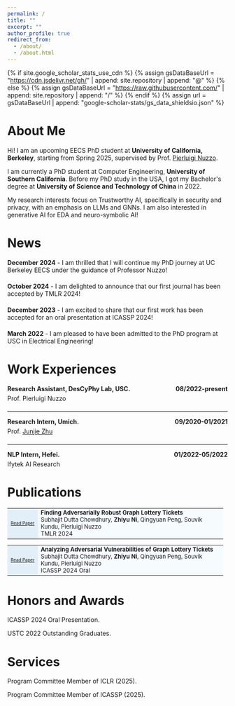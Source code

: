 ```yaml
---
permalink: /
title: ""
excerpt: ""
author_profile: true
redirect_from: 
  - /about/
  - /about.html
---
```


{% if site.google_scholar_stats_use_cdn %}
{% assign gsDataBaseUrl = "https://cdn.jsdelivr.net/gh/" | append: site.repository | append: "@" %}
{% else %}
{% assign gsDataBaseUrl = "https://raw.githubusercontent.com/" | append: site.repository | append: "/" %}
{% endif %}
{% assign url = gsDataBaseUrl | append: "google-scholar-stats/gs_data_shieldsio.json" %}

# About Me
<span class='anchor' id='about-me'></span>

Hi! I am an upcoming EECS PhD student at **University of California, Berkeley**, starting from Spring 2025, supervised by Prof. [Pierluigi Nuzzo](https://www2.eecs.berkeley.edu/Faculty/Homepages/pnuzzo.html).

I am currently a PhD student at Computer Engineering, **University of Southern California**. Before my PhD study in the USA, I got my Bachelor's degree at **University of Science and Technology of China** in 2022.

My research interests focus on Trustworthy AI, specifically in security and privacy, with an emphasis on LLMs and GNNs. I am also interested in generative AI for EDA and neuro-symbolic AI!


# News

<div style="margin-bottom: 20px;">
  <p><strong>December 2024</strong> - I am thrilled that I will continue my PhD journey at UC Berkeley EECS under the guidance of Professor Nuzzo!</p>
</div>
<div style="margin-bottom: 20px;">
  <p><strong>October 2024</strong> - I am delighted to announce that our first journal has been accepted by TMLR 2024!</p>
</div>
<div style="margin-bottom: 20px;">
  <p><strong>December 2023</strong> - I am excited to share that our first work has been accepted for an oral presentation at ICASSP 2024!</p>
</div>
<div style="margin-bottom: 20px;">
  <p><strong>March 2022</strong> - I am pleased to have been admitted to the PhD program at USC in Electrical Engineering!</p>
</div>



# Work Experiences
<div style="margin-bottom: 20px;">
  <b>Research Assistant, DesCyPhy Lab, USC.</b> <span style="float: right;"><b>08/2022-present</b></span>
  <div style="clear: both; margin-top: 5px;">
    Prof. Pierluigi Nuzzo
  </div>
</div>

<hr style="border: 0; border-top: 1px solid #ccc;"/>

<div style="margin-bottom: 20px;">
  <b>Research Intern, Umich.</b> <span style="float: right;"><b>09/2020-01/2021</b></span>
  <div style="clear: both; margin-top: 5px;">
    Prof. <a href="https://lsa.umich.edu/physics/people/faculty/junjie.html">Junjie Zhu</a>
  </div>
</div>

<hr style="border: 0; border-top: 1px solid #ccc;"/>

<div style="margin-bottom: 20px;">
  <b>NLP Intern, Hefei.</b> <span style="float: right;"><b>01/2022-05/2022</b></span>
  <div style="clear: both; margin-top: 5px;">
    Ifytek AI Research
  </div>
</div>

<!-- Comment about the main focus, kept for context but not displayed -->
<!-- Mainly focus on multimodal fusion and understanding. -->



# Publications
<span class='anchor' id='publications'></span>
<!-- please refer to [google scholar](https://scholar.google.com/citations?user=r4kIL4cAAAAJ&hl=zh-CN) page to check all my publications. (* Equal Contribution) -->

<!-- <table style="MARGIN-BOTTOM: 10px; FONT-SIZE: 13px; BORDER-COLLAPSE: collapse; TEXT-ALIGN: left; WIDTH: 98%; BACKGROUND-COLOR: #f6fbfe">
  <tbody>
  <tr>
    <td class="left" style="FONT-SIZE: 10px; TEXT-ALIGN: center; WIDTH: 60px; BACKGROUND-COLOR: #e2eff9"><a href="https://openreview.net/forum?id=PX06pUVs1P" target="_blank"><img src="./images/pdf.png" width="100" height="100"></a></td>
    <td><span class="title" style="FONT-WEIGHT: bold">Finding Adversarially Robust Graph Lottery Tickets</span> 
      <br>Subhajit Dutta Chowdhury, <b>Zhiyu Ni</b>, Qingyuan Peng, Souvik Kundu, Pierluigi Nuzzo
  </td> 
  </tr>
 </tbody>
</table> -->

<table style="MARGIN-BOTTOM: 10px; FONT-SIZE: 13px; BORDER-COLLAPSE: collapse; TEXT-ALIGN: left; WIDTH: 98%; BACKGROUND-COLOR: #f6fbfe">
  <tbody>
  <tr>
    <td style="FONT-SIZE: 10px; TEXT-ALIGN: center; WIDTH: 60px; BACKGROUND-COLOR: #e2eff9">
      <a href="https://openreview.net/forum?id=PX06pUVs1P" target="_blank">Read Paper</a>
    </td>
    <td>
      <span class="title" style="FONT-WEIGHT: bold">Finding Adversarially Robust Graph Lottery Tickets</span>
      <br>Subhajit Dutta Chowdhury, <b>Zhiyu Ni</b>, Qingyuan Peng, Souvik Kundu, Pierluigi Nuzzo
      <br>TMLR 2024
    </td> 
  </tr>
 </tbody>
</table>

<table style="MARGIN-BOTTOM: 10px; FONT-SIZE: 13px; BORDER-COLLAPSE: collapse; TEXT-ALIGN: left; WIDTH: 98%; BACKGROUND-COLOR: #f6fbfe">
  <tbody>
  <tr>
    <td style="FONT-SIZE: 10px; TEXT-ALIGN: center; WIDTH: 60px; BACKGROUND-COLOR: #e2eff9">
      <a href="https://cmsworkshops.com/ICASSP2024/view_session.php?SessionID=1129" target="_blank">Read Paper</a>
    </td>
    <td>
      <span class="title" style="FONT-WEIGHT: bold">Analyzing Adversarial Vulnerabilities of Graph Lottery Tickets</span>
      <br>Subhajit Dutta Chowdhury, <b>Zhiyu Ni</b>, Qingyuan Peng, Souvik Kundu, Pierluigi Nuzzo
      <br>ICASSP 2024 Oral
    </td> 
  </tr>
 </tbody>
</table>


<!-- <table style="MARGIN-BOTTOM: 10px; FONT-SIZE: 13px; BORDER-COLLAPSE: collapse; TEXT-ALIGN: left; WIDTH: 98%; BACKGROUND-COLOR: #f6fbfe">
  <tbody>
  <tr>
    <td class="left" style="FONT-SIZE: 10px; TEXT-ALIGN: center; WIDTH: 60px; BACKGROUND-COLOR: #e2eff9"><a href="https://lili0415.github.io" target="_blank"><img src="./images/pdf.png" width="100" height="100"></a></td>
    <td><span class="title" style="FONT-WEIGHT: bold">Generalized Video Moment Retrieval</span> 
      <br>Wei Ji, You Qin, Qilong Wu, <b>Li Li</b>, Pengcheng Cai, Lina Wei, Roger Zimmermann
    <br>Preprint&nbsp;&nbsp; 
  </td> 
  </tr>
 </tbody>
</table>

<table style="MARGIN-BOTTOM: 10px; FONT-SIZE: 13px; BORDER-COLLAPSE: collapse; TEXT-ALIGN: left; WIDTH: 98%; BACKGROUND-COLOR: #f6fbfe">
  <tbody>
  <tr>
    <td class="left" style="FONT-SIZE: 10px; TEXT-ALIGN: center; WIDTH: 60px; BACKGROUND-COLOR: #e2eff9"><a href="https://lili0415.github.io" target="_blank"><img src="./images/pdf.png" width="100" height="100"></a></td>
    <td><span class="title" style="FONT-WEIGHT: bold">StableSynthNet: Revolutionizing HyperNetworks for Enhanced Multi-modal Model Generalization</span> 
      <br>Wei Ji*, <b>Li Li</b>*, Zheqi Lv*, Wenqiao Zhang, Yifang Yin, Fei Wu, Roger Zimmermann
    <br>Preprint&nbsp;&nbsp; 
  </td> 
  </tr>
 </tbody>
</table>

<table style="MARGIN-BOTTOM: 10px; FONT-SIZE: 13px; BORDER-COLLAPSE: collapse; TEXT-ALIGN: left; WIDTH: 98%; BACKGROUND-COLOR: #f6fbfe">
  <tbody>
  <tr>
    <td class="left" style="FONT-SIZE: 10px; TEXT-ALIGN: center; WIDTH: 60px; BACKGROUND-COLOR: #e2eff9"><a href="https://lili0415.github.io" target="_blank"><img src="./images/pdf.png" width="100" height="100"></a></td>
    <td><span class="title" style="FONT-WEIGHT: bold">Backpropogation-Free Multi-modal On-Device Model Adaptation via Cloud-Device Collaboration</span> 
      <br>Wei Ji*, <b>Li Li</b>*, Zheqi Lv*, Wenqiao Zhang, Mengze Li, Zhen Wan, Wenqiang Lei, Roger Zimmermann
    <br>Preprint&nbsp;&nbsp; 
  </td> 
  </tr>
 </tbody>
</table> -->




<!-- - **On the Importance of Building High-quality Training Datasets for Neural Code Search**

  Zhensu Sun, <span style="border-bottom:2px solid black;">**Li Li**</span>, Yan Liu, Xiaoning Du, Li Li

  **ICSE 2022, Nominated for distinguished paper award**

- **Biased-Predicate Annotation Identification via Unbiased Visual Predicate Representation**

  <span style="border-bottom:2px solid black;">**Li Li**</span>\*, Chenwei Wang*, You Qin, Wei Ji, Renjie Liang

  **ACM MM 2023, Accepted with full marks**

- **Transfer Visual Prompt Generator across LLMs**

  Ao Zhang, Hao Fei, Yuan Yao, Wei Ji, <span style="border-bottom:2px solid black;">**Li Li**</span>, Zhiyuan Liu, Tat-Seng Chua

  **NeurIPS 2023**

- **Panoptic Scene Graph Generation with Semantics-prototype Learning**

  <span style="border-bottom:2px solid black;">**Li Li**</span>, Wei Ji, Yiming Wu, Mengze Li, You Qin, Lina Wei, Roger Zimmermann

  **AAAI 2024**

- **Domain-wise Invariant Learning for Panoptic Scene Graph Generation**

  <span style="border-bottom:2px solid black;">**Li Li**</span>, You Qin, Wei Ji, Yuxiao Zhou, Roger Zimmermann
  
  **ICASSP 2024** -->

<!-- - **StableSynthNet: Revolutionizing HyperNetworks for Enhanced Multi-modal Model Generalization**

  Wei Ji\*, <span style="border-bottom:2px solid black;">**Li Li**</span>\*, Zheqi Lv, Wenqiao Zhang, Yifang Yin, Fei Wu, Roger Zimmermann

  **Submitted to CVPR 2024** -->

<!-- 
- **Towards Complex-query Referring Image Segmentation: A Novel Benchmark**

  Wei Ji, <span style="border-bottom:2px solid black;">**Li Li**</span>, Hao Fei, Xiangyan Liu, Xun Yang, Juncheng Li, Roger Zimmermann

  **Submitted to IEEE T-MM** -->

<!-- - **Backpropogation-Free On-Device Multi-Modal Model Adaptation via Cloud-Device Collaboration**

  Wei Ji*, **Li Li\***, Zheqi Lv, Wenqiao Zhang, Mengze Li, Zhen Wan, Wenqiang Lei, Roger Zimmermann

  **Submitted to ACM Web Conference 2024** -->

# Honors and Awards
<span class='anchor' id='honors-and-awards'></span>
ICASSP 2024 Oral Presentation.

USTC 2022 Outstanding Graduates.

# Services
<span class='anchor' id='services'></span>
Program Committee Member of ICLR (2025).

<!-- Program Committee Member of ACM MM (2024). -->

Program Committee Member of ICASSP (2025).

<!-- Program Committee Member of ACL ARR (2024).

Program Committee Member of ICASSP (2025).

Program Committee Member of ICLR AGI Workshop (2024).

Program Committee Member of ACM MM MMGR Workshop (2023, 2024).

Journal Reviewer for Frontiers of Information Technology & Electronic Engineering.

Journal Reviewer for IEEE Transactions on Neural Networks and Learning Systems.

Student Volunteer at ACM Web Conference (2024). -->

<!-- # Educations
<span class='anchor' id='educations'></span>
  08/2022 - present

  Doctor of Philosophy in Computer Engineering

  University of Southern California, USA

  ---
  
  2018.08 - 2022.06

  Bachelor of Science in Physics

  University of Science and Technology of China -->

<!-- <script type="text/javascript" id="mapmyvisitors" src="//mapmyvisitors.com/map.js?d=MtgOD5bYVhrJl1tzX74CbRhUUslEFdbq-StiPxMz5Ts&cl=ffffff&w=a"></script> -->




<!-- <script>
  var _paq = window._paq = window._paq || [];
  /* tracker methods like "setCustomDimension" should be called before "trackPageView" */
  _paq.push(['trackPageView']);
  _paq.push(['enableLinkTracking']);
  (function() {
    var u="https://githublili.matomo.cloud/";
    _paq.push(['setTrackerUrl', u+'matomo.php']);
    _paq.push(['setSiteId', '1']);
    var d=document, g=d.createElement('script'), s=d.getElementsByTagName('script')[0];
    g.async=true; g.src='https://cdn.matomo.cloud/githublili.matomo.cloud/matomo.js'; s.parentNode.insertBefore(g,s);
  })();
</script> -->